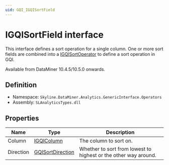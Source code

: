 ```yaml
---
uid: GQI_IGQISortField
---
```


# IGQISortField interface

This interface defines a sort operation for a single column.
One or more sort fields are combined into a [IGQISortOperator](xref:GQI_IGQISortOperator) to define a sort operation in GQI.

Available from DataMiner 10.4.5/10.5.0 onwards.<!-- RN 39136 -->

## Definition

- Namespace: `Skyline.DataMiner.Analytics.GenericInterface.Operators`
- Assembly: `SLAnalyticsTypes.dll`

## Properties

| Name | Type | Description |
| ---- | ---- | ----------- |
| Column | [IGQIColumn](xref:GQI_IGQIColumn) | The column to sort on. |
| Direction | [GQISortDirection](xref:GQI_GQISortDirection) | Whether to sort from lowest to highest or the other way around. |

